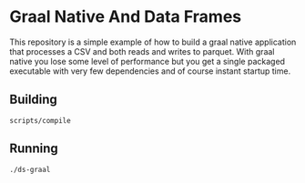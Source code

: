# Graal Native And Data Frames

This repository is a simple example of how to build a graal native application that
processes a CSV and both reads and writes to parquet.  With graal native you
lose some level of performance but you get a single packaged executable
with very few dependencies and of course instant startup time.


## Building

```console
scripts/compile
```


## Running

```console
./ds-graal
```
